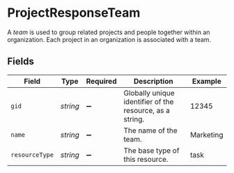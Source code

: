 # ProjectResponseTeam

A *team* is used to group related projects and people together within an organization. Each project in an organization is associated with a team.


## Fields

| Field                                                    | Type                                                     | Required                                                 | Description                                              | Example                                                  |
| -------------------------------------------------------- | -------------------------------------------------------- | -------------------------------------------------------- | -------------------------------------------------------- | -------------------------------------------------------- |
| `gid`                                                    | *string*                                                 | :heavy_minus_sign:                                       | Globally unique identifier of the resource, as a string. | 12345                                                    |
| `name`                                                   | *string*                                                 | :heavy_minus_sign:                                       | The name of the team.                                    | Marketing                                                |
| `resourceType`                                           | *string*                                                 | :heavy_minus_sign:                                       | The base type of this resource.                          | task                                                     |